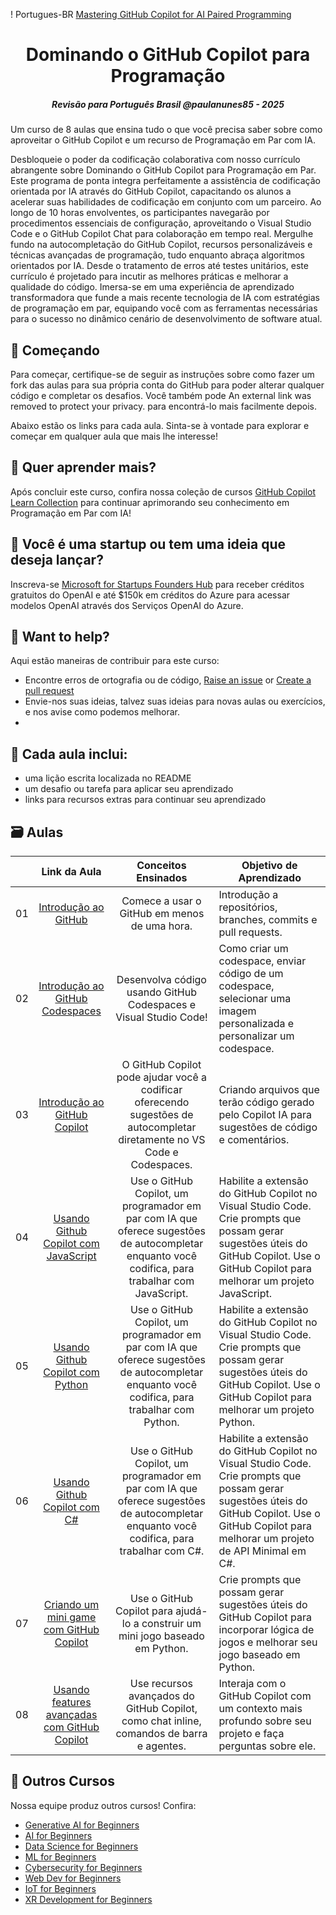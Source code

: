 ! Portugues-BR [Mastering GitHub Copilot for AI Paired Programming](./images/GitHub%20101%20-%20Curriculum%20v2.png)

<h1 align="center"> Dominando o GitHub Copilot para Programação</h1>

<h5 align="center">Revisão para Português Brasil @paulanunes85 - 2025</h5>

Um curso de 8 aulas que ensina tudo o que você precisa saber sobre como aproveitar o GitHub Copilot e um recurso de Programação em Par com IA.

Desbloqueie o poder da codificação colaborativa com nosso currículo abrangente sobre Dominando o GitHub Copilot para Programação em Par. Este programa de ponta integra perfeitamente a assistência de codificação orientada por IA através do GitHub Copilot, capacitando os alunos a acelerar suas habilidades de codificação em conjunto com um parceiro. Ao longo de 10 horas envolventes, os participantes navegarão por procedimentos essenciais de configuração, aproveitando o Visual Studio Code e o GitHub Copilot Chat para colaboração em tempo real. Mergulhe fundo na autocompletação do GitHub Copilot, recursos personalizáveis e técnicas avançadas de programação, tudo enquanto abraça algoritmos orientados por IA. Desde o tratamento de erros até testes unitários, este currículo é projetado para incutir as melhores práticas e melhorar a qualidade do código. Imersa-se em uma experiência de aprendizado transformadora que funde a mais recente tecnologia de IA com estratégias de programação em par, equipando você com as ferramentas necessárias para o sucesso no dinâmico cenário de desenvolvimento de software atual.

## 🌱 Começando

Para começar, certifique-se de seguir as instruções sobre como fazer um fork das aulas para sua própria conta do GitHub para poder alterar qualquer código e completar os desafios. Você também pode An external link was removed to protect your privacy. para encontrá-lo mais facilmente depois.

Abaixo estão os links para cada aula. Sinta-se à vontade para explorar e começar em qualquer aula que mais lhe interesse!

## 🧠 Quer aprender mais?
Após concluir este curso, confira nossa coleção de cursos [GitHub Copilot Learn Collection](https://learn.microsoft.com/collections/kkqrhmxoqn54?WT.mc_id=academic-113596-abartolo) para continuar aprimorando seu conhecimento em Programação em Par com IA!

##  🚀  Você é uma startup ou tem uma ideia que deseja lançar?
Inscreva-se  [Microsoft for Startups Founders Hub](https://foundershub.startups.microsoft.com/signup?WT.mc_id=academic-113596-abartolo) para receber créditos gratuitos do OpenAI e até $150k em créditos do Azure para acessar modelos OpenAI através dos Serviços OpenAI do Azure.

##  🙏 Want to help?

Aqui estão maneiras de contribuir para este curso:
- Encontre erros de ortografia ou de código, [Raise an issue](https://github.com/microsoft/) or [Create a pull request](https://github.com/microsoft/)
- Envie-nos suas ideias, talvez suas ideias para novas aulas ou exercícios, e nos avise como podemos melhorar.
- 
## 📂 Cada aula inclui:

- uma lição escrita localizada no README
- um desafio ou tarefa para aplicar seu aprendizado
- links para recursos extras para continuar seu aprendizado

## 🗃️ Aulas
|       |              Link da Aula            |                       Conceitos Ensinados                       |                     Objetivo de Aprendizado                 |                             
| :---: | :------------------------------------: | :---------------------------------------------------------: | ----------------------------------------------------------- |
| 01 | [Introdução ao GitHub](./01-Introduction-to-GitHub/README.md) | Comece a usar o GitHub em menos de uma hora.|  Introdução a repositórios, branches, commits e pull requests.                    |
| 02 | [Introdução ao GitHub Codespaces](./02-Introduction-to-GitHub-Codespaces) | Desenvolva código usando GitHub Codespaces e Visual Studio Code! | Como criar um codespace, enviar código de um codespace, selecionar uma imagem personalizada e personalizar um codespace. | 
| 03 | [Introdução ao GitHub Copilot](./03-Introduction-to-GitHub-Copilot) | O GitHub Copilot pode ajudar você a codificar oferecendo sugestões de autocompletar diretamente no VS Code e Codespaces. | Criando arquivos que terão código gerado pelo Copilot IA para sugestões de código e comentários. | 
| 04 | [Usando Github Copilot com JavaScript](./04-Using-GitHub-Copilot-with-JavaScript) | Use o GitHub Copilot, um programador em par com IA que oferece sugestões de autocompletar enquanto você codifica, para trabalhar com JavaScript. |Habilite a extensão do GitHub Copilot no Visual Studio Code. Crie prompts que possam gerar sugestões úteis do GitHub Copilot. Use o GitHub Copilot para melhorar um projeto JavaScript. |
| 05 | [Usando Github Copilot com Python](./05-Using-GitHub-Copilot-with-Python) | Use o GitHub Copilot, um programador em par com IA que oferece sugestões de autocompletar enquanto você codifica, para trabalhar com Python. | Habilite a extensão do GitHub Copilot no Visual Studio Code. Crie prompts que possam gerar sugestões úteis do GitHub Copilot. Use o GitHub Copilot para melhorar um projeto Python.|
| 06 | [Usando Github Copilot com C#](./06-Using-GitHub-Copilot-with-CSharp) |Use o GitHub Copilot, um programador em par com IA que oferece sugestões de autocompletar enquanto você codifica, para trabalhar com C#. | Habilite a extensão do GitHub Copilot no Visual Studio Code. Crie prompts que possam gerar sugestões úteis do GitHub Copilot. Use o GitHub Copilot para melhorar um projeto de API Minimal em C#. |
| 07 | [Criando um mini game com GitHub Copilot](./07-Creating-Mini-Game-with-GitHub-Copilot) | Use o GitHub Copilot para ajudá-lo a construir um mini jogo baseado em Python. | Crie prompts que possam gerar sugestões úteis do GitHub Copilot para incorporar lógica de jogos e melhorar seu jogo baseado em Python. |
| 08 | [Usando features avançadas com GitHub Copilot](./08-Using-Advanced-GitHub-Copilot-Features) | Use recursos avançados do GitHub Copilot, como chat inline, comandos de barra e agentes. | Interaja com o GitHub Copilot com um contexto mais profundo sobre seu projeto e faça perguntas sobre ele. |


## 🎒  Outros Cursos

Nossa equipe produz outros cursos! Confira:

- [Generative AI for Beginners](https://aka.ms/genai-beginners)
- [AI for Beginners](https://aka.ms/ai-beginners?WT.mc_id=academic-113596-abartolo)
- [Data Science for Beginners](https://aka.ms/datascience-beginners?WT.mc_id=academic-113596-abartolo)
- [ML for Beginners](https://aka.ms/ml-beginners?WT.mc_id=academic-113596-abartolo)
- [Cybersecurity for Beginners](https://github.com/microsoft/Security-101??WT.mc_id=academic-96948-sayoung) 
- [Web Dev for Beginners](https://aka.ms/webdev-beginners?WT.mc_id=academic-113596-abartolo)
- [IoT for Beginners](https://aka.ms/iot-beginners?WT.mc_id=academic-113596-abartolo)
- [XR Development for Beginners](https://github.com/microsoft/xr-development-for-beginners?WT.mc_id=academic-113596-abartolo)
